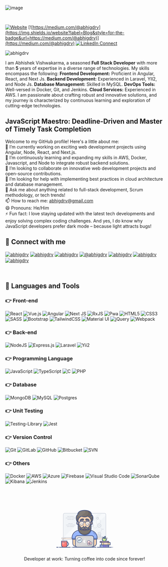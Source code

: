 ![image](https://github.com/abhigdrv/abhigdrv/assets/52538014/f3e9f7ee-851e-4cf2-9fba-84f25476ddbd)

<br>

[![Website](https://img.shields.io/website?label=abhishek&style=for-the-badge&url=https://abhishekvishwakarma.com/)](https://abhishekvishwakarma.com/)
[![https://medium.com/@abhigdrv](https://img.shields.io/website?label=Blog&style=for-the-badge&url=https://medium.com/@abhigdrv)](https://medium.com/@abhigdrv)
[![LinkedIn Connect](https://img.shields.io/badge/LinkedIn-Connect-blue?style=for-the-badge&logo=linkedin)](https://linkedin.com/in/abhigdrv)

<p align="left"> <img src="https://komarev.com/ghpvc/?username=abhigdrv&label=Profile%20views&color=brightgreen&style=plastic&base=1938" alt="abhigdrv" /> </p>

I am Abhishek Vishwakarma, a seasoned **Full Stack Developer** with more than **5** years of expertise in a diverse range of technologies. My skills encompass the following:
**Frontend Development:** Proficient in Angular, React, and Next Js.
**Backend Development:** Experienced in Laravel, YII2, and Node Js.
**Database Management:** Skilled in MySQL.
**DevOps Tools:** Well-versed in Docker, Git, and Jenkins.
**Cloud Services:** Experienced in AWS.
I am passionate about crafting robust and innovative solutions, and my journey is characterized by continuous learning and exploration of cutting-edge technologies.

## JavaScript Maestro: Deadline-Driven and Master of Timely Task Completion

Welcome to my GitHub profile! Here's a little about me:<br />
🔭 I’m currently working on exciting web development projects using Angular, Node, React, and Next.js.<br />
🌱 I’m continuously learning and expanding my skills in AWS, Docker, Javascript, and Node to integrate robust backend solutions.<br />
👯 I’m looking to collaborate on innovative web development projects and open-source contributions.<br />
🤔 I’m looking for help with implementing best practices in cloud architecture and database management.<br />
💬 Ask me about anything related to full-stack development, Scrum methodology, or tech trends!<br />
📫 How to reach me: abhigdrv@gmail.com<br />
😄 Pronouns: He/Him<br />
⚡ Fun fact: I love staying updated with the latest tech developments and enjoy solving complex coding challenges. And yes, I do know why JavaScript developers prefer dark mode – because light attracts bugs!


## 🤝 Connect with me

<p align="left">
<a href="https://linkedin.com/in/abhigdrv" target="blank"><img align="center" src="https://raw.githubusercontent.com/rahuldkjain/github-profile-readme-generator/master/src/images/icons/Social/linked-in-alt.svg" alt="abhigdrv" height="30" width="40" /></a>
<a href="https://twitter.com/abhigdrv" target="blank"><img align="center" src="https://raw.githubusercontent.com/rahuldkjain/github-profile-readme-generator/master/src/images/icons/Social/twitter.svg" alt="abhigdrv" height="30" width="40" /></a>
<a href="https://dev.to/abhigdrv" target="blank"><img align="center" src="https://cdn.jsdelivr.net/npm/simple-icons@3.0.1/icons/dev-dot-to.svg" alt="abhigdrv" height="30" width="40" /></a>
<a href="https://medium.com/@abhigdrv" target="blank"><img align="center" src="https://raw.githubusercontent.com/rahuldkjain/github-profile-readme-generator/master/src/images/icons/Social/medium.svg" alt="@abhigdrv" height="30" width="40" /></a>
<a href="https://discord.gg/abhigdrv#0470" target="blank"><img align="center" src="https://raw.githubusercontent.com/rahuldkjain/github-profile-readme-generator/master/src/images/icons/Social/discord.svg" alt="abhigdrv" height="30" width="40" /></a>
<a href="https://fb.com/abhigdrv" target="blank"><img align="center" src="https://raw.githubusercontent.com/rahuldkjain/github-profile-readme-generator/master/src/images/icons/Social/facebook.svg" alt="abhigdrv" height="30" width="40" /></a>
<a href="https://instagram.com/abhigdrv" target="blank"><img align="center" src="https://raw.githubusercontent.com/rahuldkjain/github-profile-readme-generator/master/src/images/icons/Social/instagram.svg" alt="abhigdrv" height="30" width="40" /></a>
</p>

<br />

## 🚀 Languages and Tools

### 👉 Front-end

<p>
<img alt="React" src="https://img.shields.io/badge/react-%2320232a.svg?style=for-the-badge&logo=react&logoColor=%2361DAFB"/>
<img alt="Vue.js" src="https://img.shields.io/badge/vuejs-%2335495e.svg?style=for-the-badge&logo=vue-dot-js&logoColor=%234FC08D"/>
<img alt="Angular" src="https://img.shields.io/badge/angular-%23DD0031.svg?style=for-the-badge&logo=angular&logoColor=white"/>
<img alt="Next JS" src="https://img.shields.io/badge/nextjs-%23000000.svg?style=for-the-badge&logo=next.js&logoColor=white"/>
<img alt="RxJS" src="https://img.shields.io/badge/rxjs-%23B7178C.svg?style=for-the-badge&logo=reactivex&logoColor=white" />
<img alt="Pwa" src="https://img.shields.io/badge/pwa-%23593d88.svg?style=for-the-badge&logo=pwa&logoColor=white"/>
<img alt="HTML5" src="https://img.shields.io/badge/html5-%23E34F26.svg?style=for-the-badge&logo=html5&logoColor=white"/>
<img alt="CSS3" src="https://img.shields.io/badge/css3-%231572B6.svg?style=for-the-badge&logo=css3&logoColor=white"/>
<img alt="SASS" src="https://img.shields.io/badge/SASS-hotpink.svg?style=for-the-badge&logo=SASS&logoColor=white"/>
<img alt="Bootstrap" src="https://img.shields.io/badge/bootstrap-%23563D7C.svg?style=for-the-badge&logo=bootstrap&logoColor=white"/>
<img alt="TailwindCSS" src="https://img.shields.io/badge/tailwindcss-%2338B2AC.svg?style=for-the-badge&logo=tailwind-css&logoColor=white"/>
<img alt="Material UI" src="https://img.shields.io/badge/materialui-%230081CB.svg?style=for-the-badge&logo=material-ui&logoColor=white"/>
<img alt="jQuery" src="https://img.shields.io/badge/jquery-%230769AD.svg?style=for-the-badge&logo=jquery&logoColor=white"/>
<img alt="Webpack" src="https://img.shields.io/badge/webpack-%238DD6F9.svg?style=for-the-badge&logo=webpack&logoColor=black" />
</p>

### 👉 Back-end

<p>
<img alt="NodeJS" src="https://img.shields.io/badge/node.js-%2343853D.svg?style=for-the-badge&logo=node-dot-js&logoColor=white"/>
<img alt="Express.js" src="https://img.shields.io/badge/express.js-%23404d59.svg?style=for-the-badge&logo=express&logoColor=%2361DAFB"/>
<img alt="Laravel" src="https://img.shields.io/badge/laravel-%23FF2D20.svg?style=for-the-badge&logo=laravel&logoColor=white" />
<img alt="Yii2" src="https://img.shields.io/badge/yii2-%23000000.svg?style=for-the-badge&logo=yii&logoColor=white" />
</p>

### 👉 Programming Language

<p>
<img alt="JavaScript" src="https://img.shields.io/badge/javascript-%23323330.svg?style=for-the-badge&logo=javascript&logoColor=%23F7DF1E"/>
<img alt="TypeScript" src="https://img.shields.io/badge/typescript-%23007ACC.svg?style=for-the-badge&logo=typescript&logoColor=white"/>
<img alt="C" src="https://img.shields.io/badge/C-%235C6BC0.svg?style=for-the-badge&logo=java&logoColor=white"/>
<img alt="PHP" src="https://img.shields.io/badge/php-%23777BB4.svg?style=for-the-badge&logo=php&logoColor=white"/>
</p>

### 👉 Database

<p>
<img alt="MongoDB" src ="https://img.shields.io/badge/MongoDB-%234ea94b.svg?style=for-the-badge&logo=mongodb&logoColor=white"/>
<img alt="MySQL" src="https://img.shields.io/badge/mysql-%2300f.svg?style=for-the-badge&logo=mysql&logoColor=white"/>
<img alt="Postgres" src ="https://img.shields.io/badge/postgres-%23316192.svg?style=for-the-badge&logo=postgresql&logoColor=white"/>
</p>

### 👉 Unit Testing

<p>
<img alt="Testing-Library" src="https://img.shields.io/badge/-TestingLibrary-%23E33332?style=for-the-badge&logo=testing-library&logoColor=white"/>
<img alt="Jest" src="https://img.shields.io/badge/-jest-%23C21325?style=for-the-badge&logo=jest&logoColor=white"/>
</p>

### 👉 Version Control

<p>
<img alt="Git" src="https://img.shields.io/badge/git-%23F05033.svg?style=for-the-badge&logo=git&logoColor=white"/>
<img alt="GitLab" src="https://img.shields.io/badge/gitlab-%23181717.svg?style=for-the-badge&logo=gitlab&logoColor=white"/>
<img alt="GitHub" src="https://img.shields.io/badge/github-%23121011.svg?style=for-the-badge&logo=github&logoColor=white"/>
<img alt="Bitbucket" src="https://img.shields.io/badge/bitbucket-%230047B3.svg?style=for-the-badge&logo=bitbucket&logoColor=white"/>
<img alt="SVN" src="https://img.shields.io/badge/svn-%23809CC9.svg?style=for-the-badge&logo=subversion&logoColor=white" />
</p>

### 👉 Others

<p>
<img alt="Docker" src="https://img.shields.io/badge/docker-%230db7ed.svg?style=for-the-badge&logo=docker&logoColor=white"/>
<img alt="AWS" src="https://img.shields.io/badge/AWS-%23FF9900.svg?style=for-the-badge&logo=amazon-aws&logoColor=white"/>
<img alt="Azure" src="https://img.shields.io/badge/azure-%230072C6.svg?style=for-the-badge&logo=azure-devops&logoColor=white"/>
<img alt="Firebase" src="https://img.shields.io/badge/firebase-%23039BE5.svg?style=for-the-badge&logo=firebase"/>
<img alt="Visual Studio Code" src="https://img.shields.io/badge/VisualStudioCode-0078d7.svg?style=for-the-badge&logo=visual-studio-code&logoColor=white"/>
<img alt="SonarQube" src="https://img.shields.io/badge/sonarqube-%2343853D.svg?style=for-the-badge&logo=sonarqube&logoColor=white" />
<img alt="Kibana" src="https://img.shields.io/badge/kibana-%234CA0F9.svg?style=for-the-badge&logo=kibana&logoColor=white" />
<img alt="Jenkins" src="https://img.shields.io/badge/jenkins-%232C5263.svg?style=for-the-badge&logo=jenkins&logoColor=white" />
</p>

<br />
<br />

<p align="center"><img src="./programmer.gif" width="200px"/></p>
<p align="center">Developer at work: Turning coffee into code since forever!</p>

[website]: https://abhishekvishwakarma.com
[twitter]: https://twitter.com/abhigdrv
[instagram]: https://instagram.com/abhigdrv
[linkedin]: https://linkedin.com/in/abhigdrv
[facebook]: https://fb.com/abhigdrv
